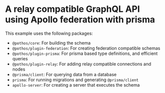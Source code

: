 # A relay compatible GraphQL API using Apollo federation with prisma

This example uses the following packages:

- `@pothos/core`: For building the schema
- `@pothos/plugin-federation`: For creating federation compatible schemas
- `@pothos/plugin-prisma`: For prisma based type definitions, and efficient queries
- `@pothos/plugin-relay`: For adding relay compatible connections and nodes
- `@prisma/client`: For querying data from a database
- `prisma`: For running migrations and generating `@prisma/client`
- `apollo-server`: For creating a server that executes the schema
